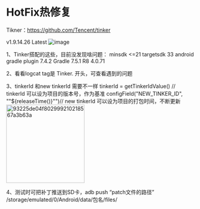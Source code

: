 # HotFix热修复
Tikner：https://github.com/Tencent/tinker

 v1.9.14.26 Latest
![image](https://github.com/gaoleicoding/HotFix/assets/16413477/89c0de8c-aabf-467a-9a97-058b80d3fc41)

1、Tinker搭配的这些，目前没发现啥问题：
minsdk <=21
targetsdk 33
android gradle plugin 7.4.2
Gradle 7.5.1
R8 4.0.71

2、看看logcat  tag是 Tinker. 开头，可查看遇到的问题

3、tinkerId 和new tinkerId 需要不一样
tinkerId = getTinkerIdValue() // tinkerId 可以设为项目的版本号，作为基准
configField("NEW_TINKER_ID", "\"${releaseTime()}\"")// new tinkerId 可以设为项目的打包时间，不断更新
<img width="209" alt="93225de04f802999210218567a3b63a" src="https://github.com/gaoleicoding/HotFix/assets/16413477/c716e90c-c0ec-4bf8-aa5f-a109d23b20bb">


4、测试时可把补丁推送到SD卡，adb push “patch文件的路径” /storage/emulated/0/Android/data/包名/files/
